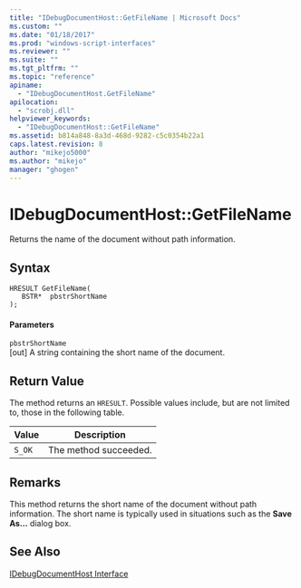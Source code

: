 ```yaml
---
title: "IDebugDocumentHost::GetFileName | Microsoft Docs"
ms.custom: ""
ms.date: "01/18/2017"
ms.prod: "windows-script-interfaces"
ms.reviewer: ""
ms.suite: ""
ms.tgt_pltfrm: ""
ms.topic: "reference"
apiname: 
  - "IDebugDocumentHost.GetFileName"
apilocation: 
  - "scrobj.dll"
helpviewer_keywords: 
  - "IDebugDocumentHost::GetFileName"
ms.assetid: b814a848-8a3d-468d-9282-c5c0354b22a1
caps.latest.revision: 8
author: "mikejo5000"
ms.author: "mikejo"
manager: "ghogen"
---
```

# IDebugDocumentHost::GetFileName
Returns the name of the document without path information.  
  
## Syntax  
  
```  
HRESULT GetFileName(  
   BSTR*  pbstrShortName  
);  
```  
  
#### Parameters  
 `pbstrShortName`  
 [out] A string containing the short name of the document.  
  
## Return Value  
 The method returns an `HRESULT`. Possible values include, but are not limited to, those in the following table.  
  
|Value|Description|  
|-----------|-----------------|  
|`S_OK`|The method succeeded.|  
  
## Remarks  
 This method returns the short name of the document without path information. The short name is typically used in situations such as the **Save As...** dialog box.  
  
## See Also  
 [IDebugDocumentHost Interface](../../winscript/reference/idebugdocumenthost-interface.md)